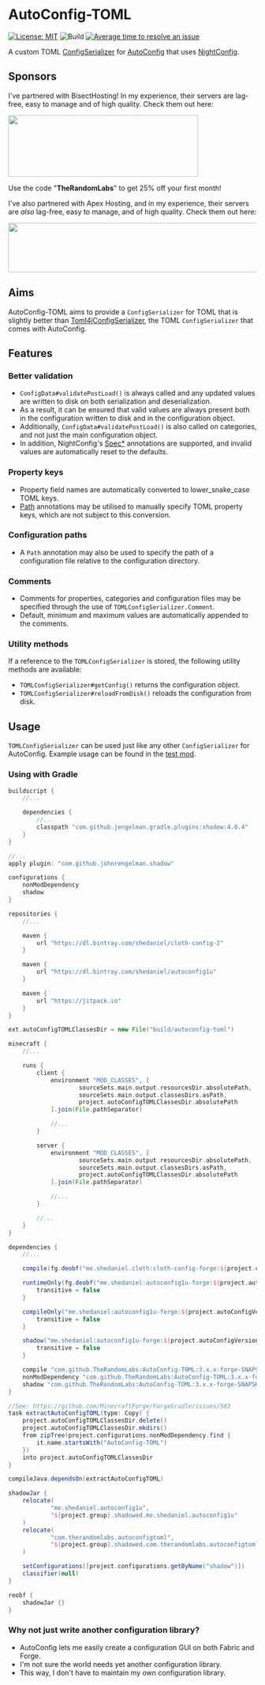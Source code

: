 # AutoConfig-TOML

[![License: MIT](https://img.shields.io/badge/License-MIT-green.svg)](https://opensource.org/licenses/MIT)
![Build](https://github.com/TheRandomLabs/AutoConfig-TOML/workflows/Build/badge.svg?branch=autoconfig-3.x.x-forge)
[![Average time to resolve an issue](http://isitmaintained.com/badge/resolution/TheRandomLabs/AutoConfig-TOML.svg)](http://isitmaintained.com/project/TheRandomLabs/AutoConfig-TOML "Average time to resolve an issue")

A custom TOML [ConfigSerializer](https://github.com/shedaniel/AutoConfig/blob/1.16/src/main/java/me/sargunvohra/mcmods/autoconfig1u/serializer/ConfigSerializer.java)
for [AutoConfig](https://github.com/shedaniel/AutoConfig/tree/1.16-forge) that uses
[NightConfig](https://github.com/TheElectronWill/night-config).

## Sponsors

I've partnered with BisectHosting! In my experience, their servers are lag-free, easy to manage and
of high quality. Check them out here:

<a href="https://bisecthosting.com/TheRandomLabs">
	<img src="https://www.bisecthosting.com/images/logos/dark_text@1538x500.png" width="385" height="125" border="0">
</a>

Use the code "**TheRandomLabs**" to get 25% off your first month!

I've also partnered with Apex Hosting, and in my experience, their servers are *also* lag-free,
easy to manage, and of high quality. Check them out here:

<a href="https://billing.apexminecrafthosting.com/aff.php?aff=3907">
	<img src="https://cdn.apexminecrafthosting.com/img/theme/apex-hosting-mobile.png" width="594" height="100" border="0">
</a>

## Aims

AutoConfig-TOML aims to provide a `ConfigSerializer` for TOML that is slightly better than
[Toml4jConfigSerializer](https://github.com/shedaniel/AutoConfig/blob/1.16-forge/src/main/java/me/shedaniel/autoconfig1u/serializer/Toml4jConfigSerializer.java),
the TOML `ConfigSerializer` that comes with AutoConfig.

## Features

### Better validation

* `ConfigData#validatePostLoad()` is always called and any updated values are written to disk on
both serialization and deserialization.
* As a result, it can be ensured that valid values are always present both in the configuration
written to disk and in the configuration object.
* Additionally, `ConfigData#validatePostLoad()` is also called on categories, and not just the main
configuration object.
* In addition, NightConfig's [Spec*](https://github.com/TheElectronWill/night-config/tree/master/core/src/main/java/com/electronwill/nightconfig/core/conversion)
annotations are supported, and invalid values are automatically reset to the defaults.

### Property keys

* Property field names are automatically converted to lower_snake_case TOML keys.
* [Path](https://github.com/TheElectronWill/night-config/blob/master/core/src/main/java/com/electronwill/nightconfig/core/conversion/Path.java)
annotations may be utilised to manually specify TOML property keys, which are not subject to this conversion.

### Configuration paths

* A `Path` annotation may also be used to specify the path of a configuration file relative to the
configuration directory.

### Comments

* Comments for properties, categories and configuration files may be specified through the use of
`TOMLConfigSerializer.Comment`.
* Default, minimum and maximum values are automatically appended to the comments.

### Utility methods

If a reference to the `TOMLConfigSerializer` is stored, the following utility methods are
available:

* `TOMLConfigSerializer#getConfig()` returns the configuration object.
* `TOMLConfigSerializer#reloadFromDisk()` reloads the configuration from disk.

## Usage

`TOMLConfigSerializer` can be used just like any other `ConfigSerializer` for AutoConfig.
Example usage can be found in the [test mod](https://github.com/TheRandomLabs/AutoConfig-TOML/tree/autoconfig-3.x.x-forge/src/test).

### Using with Gradle

```groovy
buildscript {
	//...

	dependencies {
		//...
		classpath "com.github.jengelman.gradle.plugins:shadow:4.0.4"
	}
}

//...
apply plugin: "com.github.johnrengelman.shadow"

configurations {
	nonModDependency
	shadow
}

repositories {
	//...

	maven {
		url "https://dl.bintray.com/shedaniel/cloth-config-2"
	}

	maven {
		url "https://dl.bintray.com/shedaniel/autoconfig1u"
	}

	maven {
		url "https://jitpack.io"
	}
}

ext.autoConfigTOMLClassesDir = new File("build/autoconfig-toml")

minecraft {
	//...

	runs {
		client {
			environment "MOD_CLASSES", [
					sourceSets.main.output.resourcesDir.absolutePath,
					sourceSets.main.output.classesDirs.asPath,
					project.autoConfigTOMLClassesDir.absolutePath
			].join(File.pathSeparator)

			//...
		}

		server {
			environment "MOD_CLASSES", [
					sourceSets.main.output.resourcesDir.absolutePath,
					sourceSets.main.output.classesDirs.asPath,
					project.autoConfigTOMLClassesDir.absolutePath
			].join(File.pathSeparator)

			//...
		}

		//...
	}
}

dependencies {
	//...

	compile(fg.deobf("me.shedaniel.cloth:cloth-config-forge:${project.clothConfigVersion}"))

	runtimeOnly(fg.deobf("me.shedaniel:autoconfig1u-forge:${project.autoConfigVersion}")) {
		transitive = false
	}

	compileOnly("me.shedaniel:autoconfig1u-forge:${project.autoConfigVersion}") {
		transitive = false
	}

	shadow("me.shedaniel:autoconfig1u-forge:${project.autoConfigVersion}") {
		transitive = false
	}

	compile "com.github.TheRandomLabs:AutoConfig-TOML:3.x.x-forge-SNAPSHOT"
	nonModDependency "com.github.TheRandomLabs:AutoConfig-TOML:3.x.x-forge-SNAPSHOT"
	shadow "com.github.TheRandomLabs:AutoConfig-TOML:3.x.x-forge-SNAPSHOT"
}

//See: https://github.com/MinecraftForge/ForgeGradle/issues/583
task extractAutoConfigTOML(type: Copy) {
	project.autoConfigTOMLClassesDir.delete()
	project.autoConfigTOMLClassesDir.mkdirs()
	from zipTree(project.configurations.nonModDependency.find {
		it.name.startsWith("AutoConfig-TOML")
	})
	into project.autoConfigTOMLClassesDir
}

compileJava.dependsOn(extractAutoConfigTOML)

shadowJar {
	relocate(
			"me.shedaniel.autoconfig1u",
			"${project.group}.shadowed.me.shedaniel.autoconfig1u"
	)
	relocate(
			"com.therandomlabs.autoconfigtoml",
			"${project.group}.shadowed.com.therandomlabs.autoconfigtoml"
	)

	setConfigurations([project.configurations.getByName("shadow")])
	classifier(null)
}

reobf {
	shadowJar {}
}
```

### Why not just write another configuration library?

* AutoConfig lets me easily create a configuration GUI on both Fabric and Forge.
* I'm not sure the world needs yet another configuration library.
* This way, I don't have to maintain my own configuration library.
